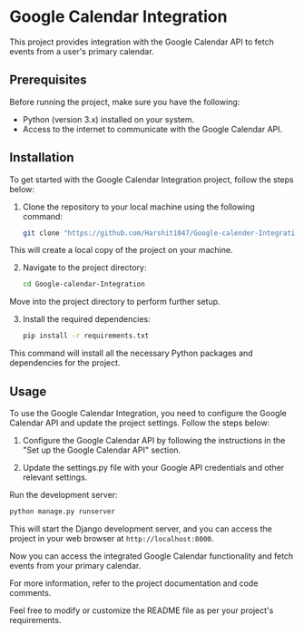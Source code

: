 # Google Calendar Integration

This project provides integration with the Google Calendar API to fetch events from a user's primary calendar.

## Prerequisites

Before running the project, make sure you have the following:

- Python (version 3.x) installed on your system.
- Access to the internet to communicate with the Google Calendar API.

## Installation

To get started with the Google Calendar Integration project, follow the steps below:

1. Clone the repository to your local machine using the following command:

   ```bash
   git clone "https://github.com/Harshit1047/Google-calender-Integration_OAuth2.git"
   ```
   
This will create a local copy of the project on your machine.

2. Navigate to the project directory:

   ```bash
   cd Google-calendar-Integration 
   ```

Move into the project directory to perform further setup.

3. Install the required dependencies:

   ```bash
   pip install -r requirements.txt 
   ```

This command will install all the necessary Python packages and dependencies for the project.

## Usage

To use the Google Calendar Integration, you need to configure the Google Calendar API and update the project settings. Follow the steps below:

1. Configure the Google Calendar API by following the instructions in the "Set up the Google Calendar API" section.

2. Update the settings.py file with your Google API credentials and other relevant settings.

Run the development server:

   ```bash
   python manage.py runserver
   ``` 

This will start the Django development server, and you can access the project in your web browser at `http://localhost:8000`.

Now you can access the integrated Google Calendar functionality and fetch events from your primary calendar.

For more information, refer to the project documentation and code comments.

Feel free to modify or customize the README file as per your project's requirements.

